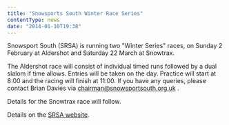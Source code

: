 ```yaml
---
title: "Snowsports South Winter Race Series"
contentType: news
date: "2014-01-10T19:38"
---
```


Snowsport South (SRSA) is running two "Winter Series" races, on Sunday 2 February at Aldershot and Saturday 22 March at Snowtrax.

The Aldershot race will consist of individual timed runs followed by a dual slalom if time allows. Entries will be taken on the day. Practice will start at 8:00 and the racing will finish at 11:00. If you have any queries, please contact Brian Davies via chairman@snowsportsouth.org.uk .

Details for the Snowtrax race will follow.

Details on the [SRSA website](http://www.srsa.org.uk/articles/racing#245).
